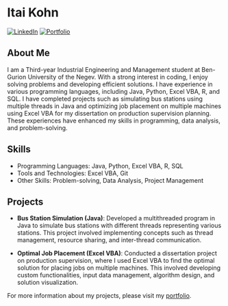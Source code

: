 
# Itai Kohn

[![LinkedIn](https://img.shields.io/badge/LinkedIn-Connect-blue)](https://www.linkedin.com/in/itai-kohn-98a716202/)
[![Portfolio](https://img.shields.io/badge/Portfolio-Visit-ff69b4)](https://www.your-portfolio.com/)

## About Me

I am a Third-year Industrial Engineering and Management student at Ben-Gurion University of the Negev. With a strong interest in coding, I enjoy solving problems and developing efficient solutions. I have experience in various programming languages, including Java, Python, Excel VBA, R, and SQL. I have completed projects such as simulating bus stations using multiple threads in Java and optimizing job placement on multiple machines using Excel VBA for my dissertation on production supervision planning. These experiences have enhanced my skills in programming, data analysis, and problem-solving.

## Skills

- Programming Languages: Java, Python, Excel VBA, R, SQL
- Tools and Technologies: Excel VBA, Git
- Other Skills: Problem-solving, Data Analysis, Project Management

## Projects

- **Bus Station Simulation (Java)**: Developed a multithreaded program in Java to simulate bus stations with different threads representing various stations. This project involved implementing concepts such as thread management, resource sharing, and inter-thread communication.

- **Optimal Job Placement (Excel VBA)**: Conducted a dissertation project on production supervision, where I used Excel VBA to find the optimal solution for placing jobs on multiple machines. This involved developing custom functionalities, input data management, algorithm design, and solution visualization.

For more information about my projects, please visit my [portfolio](https://www.your-portfolio.com/).

